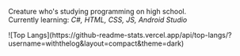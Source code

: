 Creature who's studying programming on high school.<br>
Currently learning: <i>C#, HTML, CSS, JS, Android Studio</i><br>
<p></p>
![Top Langs](https://github-readme-stats.vercel.app/api/top-langs/?username=withthelog&layout=compact&theme=dark)
